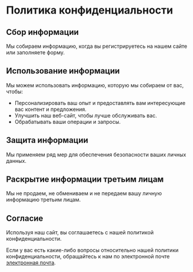 # Политика конфиденциальности

## Сбор информации

Мы собираем информацию, когда вы регистрируетесь на нашем сайте или заполняете форму.

## Использование информации

Мы можем использовать информацию, которую мы собираем от вас, чтобы:

- Персонализировать ваш опыт и предоставлять вам интересующие вас контент и предложения.
- Улучшить наш веб-сайт, чтобы лучше обслуживать вас.
- Обрабатывать ваши операции и запросы.

## Защита информации

Мы применяем ряд мер для обеспечения безопасности ваших личных данных.

## Раскрытие информации третьим лицам

Мы не продаем, не обмениваем и не передаем вашу личную информацию третьим лицам.

## Согласие

Используя наш сайт, вы соглашаетесь с нашей политикой конфиденциальности.

Если у вас есть какие-либо вопросы относительно нашей политики конфиденциальности, обращайтесь к нам по электронной
почте <br />
[электронная почта](mailto:pmolch3.1415@gmail.com).
